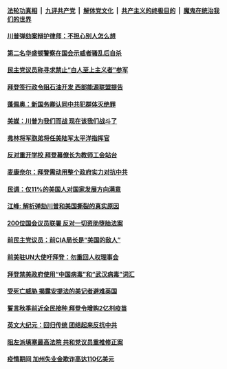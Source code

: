 

####  [法轮功真相](../../../../basic/blob/master/README.md?t=01281301) &nbsp;|&nbsp; [九评共产党](../../../../9ping.md/blob/master/README.md?t=01281301) &nbsp;|&nbsp; [解体党文化](../../../../jtdwh.md/blob/master/README.md?t=01281301)  &nbsp;|&nbsp; [共产主义的终极目的](../../../../gczydzjmd.md/blob/master/README.md?t=01281301) &nbsp;|&nbsp; [魔鬼在统治我们的世界](../../../../mgztzwmdsj.md/blob/master/README.md?t=01281301) 

#### [川普弹劾案辩护律师：不担心别人怎么想](../pages/soh6/468527.md?t=01281301) 
#### [第二名华盛顿警察在国会示威者骚乱后自杀](../pages/soh6/468491.md?t=01281301) 
#### [民主党议员称寻求禁止“白人至上主义者”参军](../pages/soh6/468479.md?t=01281301) 
#### [拜登签行政令阻石油开发  西部能源联盟提告](../pages/soh6/468398.md?t=01281301) 
#### [蓬佩奥：新国务卿认同中共犯群体灭绝罪](../pages/soh6/468392.md?t=01281301) 
#### [美媒：川普为我们而战 现在该我们战斗了](../pages/soh6/468434.md?t=01281301) 
#### [弗林将军胞弟将任美陆军太平洋指挥官](../pages/soh6/468407.md?t=01281301) 
#### [反对重开学校 拜登幕僚长为教师工会站台](../pages/soh6/468410.md?t=01281301) 
#### [麦康奈尔：拜登需动用整个政府实力对抗中共](../pages/soh6/468380.md?t=01281301) 
#### [民调：仅11%的美国人对国家发展方向满意](../pages/soh6/468377.md?t=01281301) 
#### [江峰: 解析弹劾川普和美国撕裂的真实原因 ](../pages/soh6/468404.md?t=01281301) 
#### [200位国会议员联署 反对一切资助堕胎法案](../pages/soh6/468389.md?t=01281301) 
#### [前民主党议员：前CIA局长是“美国的敌人”](../pages/soh6/468368.md?t=01281301) 
#### [前美驻UN大使吁拜登：勿重回人权理事会](../pages/soh6/468359.md?t=01281301) 
#### [拜登禁美政府使用“中国病毒”和“武汉病毒”词汇](../pages/soh6/468362.md?t=01281301) 
#### [受死亡威胁 揭露安提法的美记者避难英国](../pages/soh6/468305.md?t=01281301) 
#### [誓言秋季前近全民接种 拜登令增购2亿剂疫苗](../pages/soh6/468311.md?t=01281301) 
#### [英文大纪元：回归传统 团结起来反抗中共](../pages/soh6/468308.md?t=01281301) 
#### [阻左派填塞最高法院 共和党议员重推修正案](../pages/soh6/468026.md?t=01281301) 
#### [疫情期间 加州失业金欺诈高达110亿美元 ](../pages/soh6/468194.md?t=01281301) 
